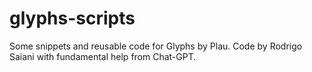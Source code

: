 # glyphs-scripts
Some snippets and reusable code for Glyphs by Plau.
Code by Rodrigo Saiani with fundamental help from Chat-GPT.